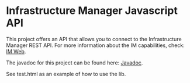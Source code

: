 # Infrastructure Manager Javascript API
This project offers an API that allows you to connect to the Infrastructure Manager REST API.
For more information about the IM capabilities, check: [IM Web](http://www.grycap.upv.es/im).

The javadoc for this project can be found here: [Javadoc](jdoc.md).

See test.html as an example of how to use the lib.
